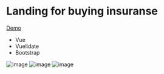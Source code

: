 # Landing for buying insuranse

[Demo](https://insurance-09.web.app/)

- Vue
- Vuelidate
- Bootstrap

![image](https://user-images.githubusercontent.com/95698505/191073693-72851c7c-434e-4f3b-aea5-abebdaec43f5.png)
![image](https://user-images.githubusercontent.com/95698505/191073211-5961ed9e-a468-4d4f-b872-9605a9e4ec7c.png)
![image](https://user-images.githubusercontent.com/95698505/191073303-6dc52921-bc3e-41ca-ae52-ea99ba5577ae.png)
